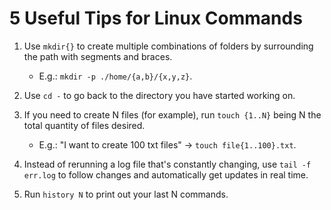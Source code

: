 # 5 Useful Tips for Linux Commands

1. Use `mkdir{}` to create multiple combinations of folders by surrounding the path with segments and braces. 
    - E.g.: `mkdir -p ./home/{a,b}/{x,y,z}`.

2. Use `cd -` to go back to the directory you have started working on.

3. If you need to create N files (for example), run `touch {1..N}` being N the total quantity of files desired. 
    - E.g.: "I want to create 100 txt files" → `touch file{1..100}.txt`.

4. Instead of rerunning a log file that's constantly changing, use `tail -f err.log` to follow changes and automatically get updates in real time.

5. Run `history N` to print out your last N commands.